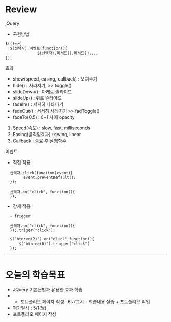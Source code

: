 # Review
jQuery
- 구현방법
```html
$(()=>{
  $(선택자).이벤트(function(){
              $(선택자).메서드().메서드()....
});
```

효과
- show(speed, easing, callback) : 보여주기
- hide() : 사라지기, >> toggle()
- slideDown() : 아래로 슬라이드
- slideUp() : 위로 슬라이드
- fadeIn() : 서서히 나타나기
- fadeOut() : 서서히 사라지기 >> fadToggle()
- fadeTo(0.5) : 0~1 사이 opacity
1) Speed(속도) : slow, fast, milliseconds
2) Easing(움직임효과) : swing, linear
3) Callback : 종료 후 실행함수

이벤트
- 직접 적용
```
  선택자.click(function(event){
        event.preventDefault();
  });
  
  선택자.on("click", function(){
  });
```
- 강제 적용
```
  - trigger
  
  선택자.on("click", function(){
  });.triger("click");
  
  $("btn:eq(2)").on("click",function(){
      $("btn:eq(0)").trigger("click")
  });
```


-----------------------------------------------------------------------------------------------

# 오늘의 학습목표
- JQuery 기본문법과 유용한 효과 학습
- * 포트폴리오 페이지 작성 : 6~7교시 - 학습내용 실습 + 포트폴리오 작업
- 평가일시 : 5/1(월)
- 포트폴리오 페이지 작성
